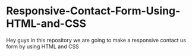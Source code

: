 # Responsive-Contact-Form-Using-HTML-and-CSS
Hey guys in this repository we are going to make a responsive contact us form by using HTML and CSS
